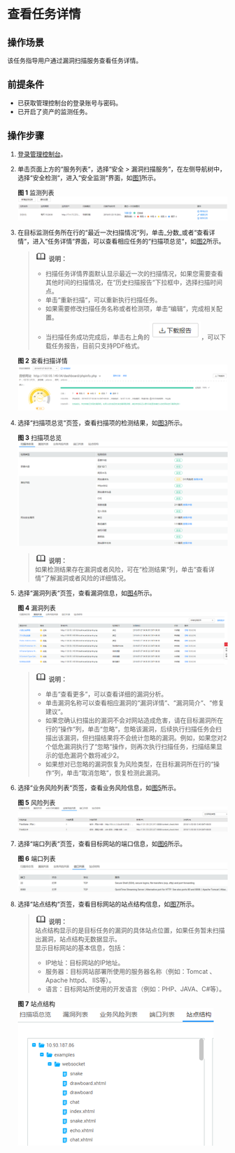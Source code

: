 # 查看任务详情<a name="vss_01_0079"></a>

## 操作场景<a name="section1157414115019"></a>

该任务指导用户通过漏洞扫描服务查看任务详情。

## 前提条件<a name="section1855153064413"></a>

-   已获取管理控制台的登录账号与密码。
-   已开启了资产的监测任务。

## 操作步骤<a name="section1969108768"></a>

1.  [登录管理控制台](https://console.huaweicloud.com/)。
2.  单击页面上方的“服务列表“，选择“安全  \>  漏洞扫描服务“，在左侧导航树中，选择“安全检测“，进入“安全监测“界面，如[图1](#fig15318816618)所示。

    **图 1**  监测列表<a name="fig15318816618"></a>  
    ![](figures/监测列表.png "监测列表")

3.  在目标监测任务所在行的“最近一次扫描情况“列，单击_分数_或者“查看详情“，进入“任务详情“界面，可以查看相应任务的“扫描项总览“，如[图2](#fig13534816610)所示。

    >![](public_sys-resources/icon-note.gif) **说明：**   
    >-   扫描任务详情界面默认显示最近一次的扫描情况，如果您需要查看其他时间的扫描情况，在“历史扫描报告“下拉框中，选择扫描时间点。  
    >-   单击“重新扫描“，可以重新执行扫描任务。  
    >-   如果需要修改扫描任务名称或者检测项，单击“编辑“，完成相关配置。  
    >-   当扫描任务成功完成后，单击右上角的![](figures/icon-download.png)，可以下载任务报告，目前只支持PDF格式。  

    **图 2**  查看扫描详情<a name="fig13534816610"></a>  
    ![](figures/查看扫描详情.png "查看扫描详情")

4.  选择“扫描项总览“页签，查看扫描项的检测结果，如[图3](#vss_01_0068_fig937111401197)所示。

    **图 3**  扫描项总览<a name="vss_01_0068_fig937111401197"></a>  
    ![](figures/扫描项总览.png "扫描项总览")

    >![](public_sys-resources/icon-note.gif) **说明：**   
    >如果检测结果存在漏洞或者风险，可在“检测结果“列，单击“查看详情“了解漏洞或者风险的详细情况。  

5.  选择“漏洞列表“页签，查看漏洞信息，如[图4](#vss_01_0068_fig77611917175513)所示。

    **图 4**  漏洞列表<a name="vss_01_0068_fig77611917175513"></a>  
    ![](figures/漏洞列表.png "漏洞列表")

    >![](public_sys-resources/icon-note.gif) **说明：**   
    >-   单击“查看更多“，可以查看详细的漏洞分析。  
    >-   单击漏洞名称可以查看相应漏洞的“漏洞详情“、“漏洞简介“、“修复建议“。  
    >-   如果您确认扫描出的漏洞不会对网站造成危害，请在目标漏洞所在行的“操作“列，单击“忽略“，忽略该漏洞，后续执行扫描任务会扫描出该漏洞，但扫描结果将不会统计忽略的漏洞。例如，如果您对2个低危漏洞执行了“忽略“操作，则再次执行扫描任务，扫描结果显示的低危漏洞个数将减少2。  
    >-   如果想对已忽略的漏洞恢复为风险类型，在目标漏洞所在行的“操作“列，单击“取消忽略“，恢复检测此漏洞。  

6.  选择“业务风险列表“页签，查看业务风险信息，如[图5](#vss_01_0068_fig46892011205519)所示。

    **图 5**  风险列表<a name="vss_01_0068_fig46892011205519"></a>  
    ![](figures/风险列表.png "风险列表")

7.  选择“端口列表“页签，查看目标网站的端口信息，如[图6](#vss_01_0068_fig1676191745520)所示。

    **图 6**  端口列表<a name="vss_01_0068_fig1676191745520"></a>  
    ![](figures/端口列表.png "端口列表")

8.  选择“站点结构“页签，查看目标网站的站点结构信息，如[图7](#vss_01_0068_fig129510337427)所示。

    >![](public_sys-resources/icon-note.gif) **说明：**   
    >站点结构显示的是目标任务的漏洞的具体站点位置，如果任务暂未扫描出漏洞，站点结构无数据显示。  
    >显示目标网站的基本信息，包括：  
    >-   IP地址：目标网站的IP地址。  
    >-   服务器：目标网站部署所使用的服务器名称（例如：Tomcat 、Apache httpd、 IIS等）。  
    >-   语言：目标网站所使用的开发语言（例如：PHP、JAVA、C\#等）。  

    **图 7**  站点结构<a name="vss_01_0068_fig129510337427"></a>  
    ![](figures/站点结构.png "站点结构")


